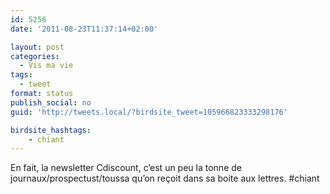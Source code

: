 ```yaml
---
id: 5256
date: '2011-08-23T11:37:14+02:00'

layout: post
categories:
  - Vis ma vie
tags:
  - tweet
format: status
publish_social: no
guid: 'http://tweets.local/?birdsite_tweet=105966823333298176'

birdsite_hashtags:
    - chiant
---
```


En fait, la newsletter Cdiscount, c’est un peu la tonne de journaux/prospectust/toussa qu’on reçoit dans sa boite aux lettres. #chiant